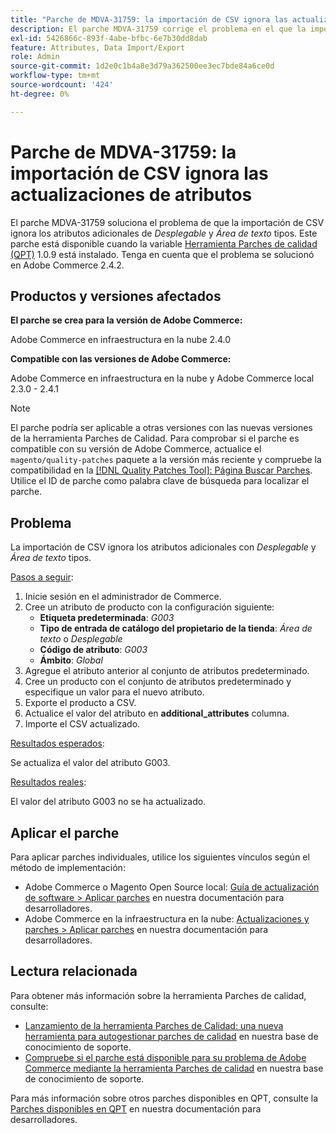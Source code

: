 ```yaml
---
title: "Parche de MDVA-31759: la importación de CSV ignora las actualizaciones de atributos"
description: El parche MDVA-31759 corrige el problema en el que la importación de CSV ignora los atributos adicionales con tipos *Dropdown* y *Text Area*. Este parche está disponible cuando está instalada la [Quality Patches Tool (QPT)](/help/announcements/adobe-commerce-announcements/magento-quality-patches-released-new-tool-to-self-serve-quality-patches.md) 1.0.9. Tenga en cuenta que el problema se solucionó en Adobe Commerce 2.4.2.
exl-id: 5426866c-893f-4abe-bfbc-6e7b30dd8dab
feature: Attributes, Data Import/Export
role: Admin
source-git-commit: 1d2e0c1b4a8e3d79a362500ee3ec7bde84a6ce0d
workflow-type: tm+mt
source-wordcount: '424'
ht-degree: 0%

---
```


# Parche de MDVA-31759: la importación de CSV ignora las actualizaciones de atributos

El parche MDVA-31759 soluciona el problema de que la importación de CSV ignora los atributos adicionales de *Desplegable* y *Área de texto* tipos. Este parche está disponible cuando la variable [Herramienta Parches de calidad (QPT)](/help/announcements/adobe-commerce-announcements/magento-quality-patches-released-new-tool-to-self-serve-quality-patches.md) 1.0.9 está instalado. Tenga en cuenta que el problema se solucionó en Adobe Commerce 2.4.2.

## Productos y versiones afectados

**El parche se crea para la versión de Adobe Commerce:**

Adobe Commerce en infraestructura en la nube 2.4.0

**Compatible con las versiones de Adobe Commerce:**

Adobe Commerce en infraestructura en la nube y Adobe Commerce local 2.3.0 - 2.4.1

>[!NOTE]
>
>El parche podría ser aplicable a otras versiones con las nuevas versiones de la herramienta Parches de Calidad. Para comprobar si el parche es compatible con su versión de Adobe Commerce, actualice el `magento/quality-patches` paquete a la versión más reciente y compruebe la compatibilidad en la [[!DNL Quality Patches Tool]: Página Buscar Parches](https://devdocs.magento.com/quality-patches/tool.html#patch-grid). Utilice el ID de parche como palabra clave de búsqueda para localizar el parche.

## Problema

La importación de CSV ignora los atributos adicionales con *Desplegable* y *Área de texto* tipos.

<u>Pasos a seguir</u>:

1. Inicie sesión en el administrador de Commerce.
1. Cree un atributo de producto con la configuración siguiente:
   * **Etiqueta predeterminada**: *G003*
   * **Tipo de entrada de catálogo del propietario de la tienda**: *Área de texto* o *Desplegable*
   * **Código de atributo**: *G003*
   * **Ámbito**: *Global*
1. Agregue el atributo anterior al conjunto de atributos predeterminado.
1. Cree un producto con el conjunto de atributos predeterminado y especifique un valor para el nuevo atributo.
1. Exporte el producto a CSV.
1. Actualice el valor del atributo en **additional\_attributes** columna.
1. Importe el CSV actualizado.

<u>Resultados esperados</u>:

Se actualiza el valor del atributo G003.

<u>Resultados reales</u>:

El valor del atributo G003 no se ha actualizado.

## Aplicar el parche

Para aplicar parches individuales, utilice los siguientes vínculos según el método de implementación:

* Adobe Commerce o Magento Open Source local: [Guía de actualización de software > Aplicar parches](https://devdocs.magento.com/guides/v2.4/comp-mgr/patching/mqp.html) en nuestra documentación para desarrolladores.
* Adobe Commerce en la infraestructura en la nube: [Actualizaciones y parches > Aplicar parches](https://devdocs.magento.com/cloud/project/project-patch.html) en nuestra documentación para desarrolladores.

## Lectura relacionada

Para obtener más información sobre la herramienta Parches de calidad, consulte:

* [Lanzamiento de la herramienta Parches de Calidad: una nueva herramienta para autogestionar parches de calidad](/help/announcements/adobe-commerce-announcements/magento-quality-patches-released-new-tool-to-self-serve-quality-patches.md) en nuestra base de conocimiento de soporte.
* [Compruebe si el parche está disponible para su problema de Adobe Commerce mediante la herramienta Parches de calidad](/help/support-tools/patches-available-in-qpt-tool/check-patch-for-magento-issue-with-magento-quality-patches.md) en nuestra base de conocimiento de soporte.

Para más información sobre otros parches disponibles en QPT, consulte la [Parches disponibles en QPT](https://devdocs.magento.com/quality-patches/tool.html#patch-grid) en nuestra documentación para desarrolladores.
